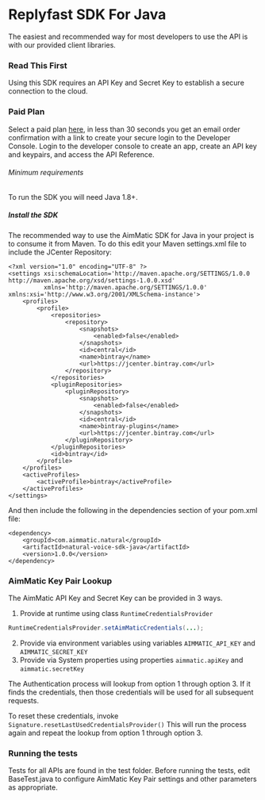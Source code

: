 # Replyfast SDK For Java #
The easiest and recommended way for most developers to use the API is with our provided client libraries.

### Read This First ###
Using this SDK requires an API Key and Secret Key to establish a secure connection to the cloud.

### Paid Plan ###
Select a paid plan [here](https://www.aimmatic.com/get-x-class.html), in less than 30 seconds you get an email order confirmation with a link to create your secure login to the Developer Console. Login to the developer console to create an app, create an API key and keypairs, and access the API Reference.

###### Minimum requirements ######
To run the SDK you will need Java 1.8+.

##### Install the SDK #####
The recommended way to use the AimMatic SDK for Java in your project is to consume it from Maven. To do this edit your Maven settings.xml file to include the JCenter Repository:
```
<?xml version="1.0" encoding="UTF-8" ?>
<settings xsi:schemaLocation='http://maven.apache.org/SETTINGS/1.0.0 http://maven.apache.org/xsd/settings-1.0.0.xsd'
          xmlns='http://maven.apache.org/SETTINGS/1.0.0' xmlns:xsi='http://www.w3.org/2001/XMLSchema-instance'>
    <profiles>
        <profile>
            <repositories>
                <repository>
                    <snapshots>
                        <enabled>false</enabled>
                    </snapshots>
                    <id>central</id>
                    <name>bintray</name>
                    <url>https://jcenter.bintray.com</url>
                </repository>
            </repositories>
            <pluginRepositories>
                <pluginRepository>
                    <snapshots>
                        <enabled>false</enabled>
                    </snapshots>
                    <id>central</id>
                    <name>bintray-plugins</name>
                    <url>https://jcenter.bintray.com</url>
                </pluginRepository>
            </pluginRepositories>
            <id>bintray</id>
        </profile>
    </profiles>
    <activeProfiles>
        <activeProfile>bintray</activeProfile>
    </activeProfiles>
</settings>
```

And then include the following in the dependencies section of your pom.xml file:
```
<dependency>
    <groupId>com.aimmatic.natural</groupId>
    <artifactId>natural-voice-sdk-java</artifactId>
    <version>1.0.0</version>
</dependency>
```

### AimMatic Key Pair Lookup ###
The AimMatic API Key and Secret Key can be provided in 3 ways.

1. Provide at runtime using class `RuntimeCredentialsProvider`
```java
RuntimeCredentialsProvider.setAimMaticCredentials(...);
```
2. Provide via environment variables using variables `AIMMATIC_API_KEY` and `AIMMATIC_SECRET_KEY`
3. Provide via System properties using properties `aimmatic.apiKey` and `aimmatic.secretKey`

The Authentication process will lookup from option 1 through option 3. If it finds the credentials, then those credentials will be used for all subsequent requests.

To reset these credentials, invoke `Signature.resetLastUsedCredentialsProvider()` This will run the process again and repeat the lookup from option 1 through option 3.

### Running the tests ###
Tests for all APIs are found in the test folder. Before running the tests, edit BaseTest.java to configure AimMatic Key Pair settings and other parameters as appropriate.
